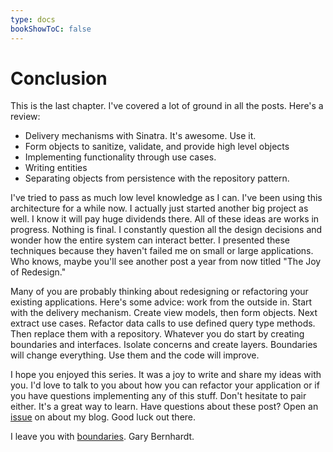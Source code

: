 ```yaml
---
type: docs
bookShowToC: false
---
```


# Conclusion

This is the last chapter. I've covered a lot of ground in all the
posts. Here's a review:

* Delivery mechanisms with Sinatra. It's awesome. Use it.
* Form objects to sanitize, validate, and provide high level objects
* Implementing functionality through use cases.
* Writing entities
* Separating objects from persistence with the repository pattern.

I've tried to pass as much low level
knowledge as I can. I've been using this architecture for a while
now. I actually just started another big project as well. I know it
will pay huge dividends there. All of these ideas are works in
progress. Nothing is final. I constantly question all the design
decisions and wonder how the entire system can interact better. I
presented these techniques because they haven't failed me on small or
large applications. Who knows, maybe you'll see another post a year
from now titled "The Joy of Redesign."

Many of you are probably thinking about redesigning or refactoring
your existing applications. Here's some advice: work from the outside
in. Start with the delivery mechanism. Create view models, then form
objects. Next extract use cases. Refactor data calls to use defined
query type methods. Then replace them with a repository. Whatever you do
start by creating boundaries and interfaces. Isolate concerns and
create layers. Boundaries will change everything. Use them and the
code will improve.

I hope you enjoyed this series. It was a joy to write and share my
ideas with you. I'd love to talk to you about how you can refactor
your application or if you have questions implementing any of this
stuff. Don't hesitate to pair either. It's a great way to learn. Have
questions about these post? Open an
[issue](https://github.com/ahawkins/hawkins.io/issues) on about my
blog. Good luck out there.

I leave you with
[boundaries](https://www.destroyallsoftware.com/talks/boundaries).
Gary Bernhardt.
